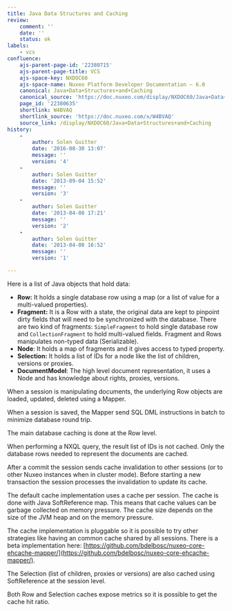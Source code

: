 ```yaml
---
title: Java Data Structures and Caching
review:
    comment: ''
    date: ''
    status: ok
labels:
    - vcs
confluence:
    ajs-parent-page-id: '22380715'
    ajs-parent-page-title: VCS
    ajs-space-key: NXDOC60
    ajs-space-name: Nuxeo Platform Developer Documentation — 6.0
    canonical: Java+Data+Structures+and+Caching
    canonical_source: 'https://doc.nuxeo.com/display/NXDOC60/Java+Data+Structures+and+Caching'
    page_id: '22380635'
    shortlink: W4BVAQ
    shortlink_source: 'https://doc.nuxeo.com/x/W4BVAQ'
    source_link: /display/NXDOC60/Java+Data+Structures+and+Caching
history:
    - 
        author: Solen Guitter
        date: '2016-08-30 13:07'
        message: ''
        version: '4'
    - 
        author: Solen Guitter
        date: '2013-09-04 15:52'
        message: ''
        version: '3'
    - 
        author: Solen Guitter
        date: '2013-04-08 17:21'
        message: ''
        version: '2'
    - 
        author: Solen Guitter
        date: '2013-04-08 16:52'
        message: ''
        version: '1'

---
```

Here is a list of Java objects that hold data:

*   **Row:** It holds a single database row using a map (or a list of value for a multi-valued properties).
*   **Fragment:** It is a Row with a state, the original data are kept to pinpoint dirty fields that will need to be synchronized with the database. There are two kind of fragments: `SimpleFragment` to hold single database row and `CollectionFragment` to hold multi-valued fields. Fragment and Rows manipulates non-typed data (Serializable).
*   **Node**: It holds a map of fragments and it gives access to typed property.
*   **Selection:** It holds a list of IDs for a node like the list of children, versions or proxies.
*   **DocumentModel**: The high level document representation, it uses a Node and has knowledge about rights, proxies, versions.

When a session is manipulating documents, the underlying Row objects are loaded, updated, deleted using a Mapper.

When a session is saved, the Mapper send SQL DML instructions in batch to minimize database round trip.

The main database caching is done at the Row level.

When performing a NXQL query, the result list of IDs is not cached. Only the database rows needed to represent the documents are cached.

After a commit the session sends cache invalidation to other sessions (or to other Nuxeo instances when in cluster mode). Before starting a new transaction the session processes the invalidation to update its cache.

The default cache implementation uses a cache per session. The cache is done with Java SoftReference map. This means that cache values can be garbage collected on memory pressure. The cache size depends on the size of the JVM heap and on the memory pressure.

The cache implementation is pluggable so it is possible to try other strategies like having an common cache shared by all sessions. There is a beta implementation here:&nbsp;[https://github.com/bdelbosc/nuxeo-core-ehcache-mapper/](https://github.com/bdelbosc/nuxeo-core-ehcache-mapper/).

The Selection (list of children, proxies or versions) are also cached using SoftReference at the session level.

Both Row and Selection caches expose metrics so it is possible to get the cache hit ratio.

&nbsp;